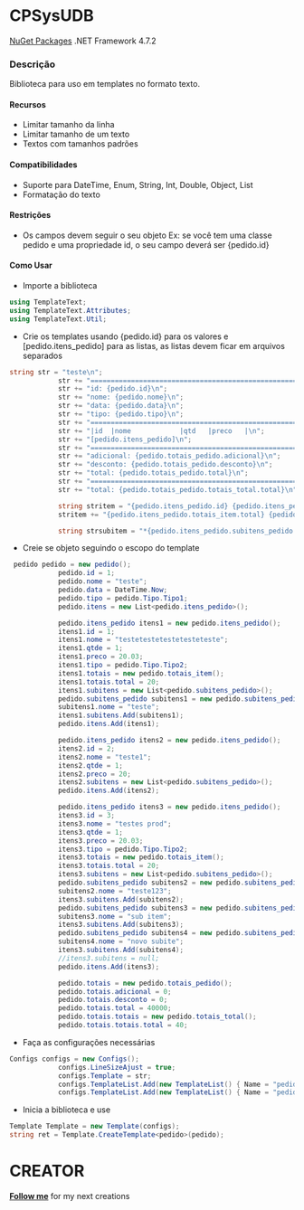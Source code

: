 # CPSysUDB
[NuGet Packages](https://www.nuget.org/packages/TemplateTextEx/)
.NET Framework 4.7.2

### Descrição
Biblioteca para uso em templates no formato texto.

#### Recursos
- Limitar tamanho da linha
- Limitar tamanho de um texto
- Textos com tamanhos padrões

#### Compatibilidades
- Suporte para DateTime, Enum, String, Int, Double, Object, List
- Formatação do texto

#### Restrições
- Os campos devem seguir o seu objeto Ex: se você tem uma classe pedido e uma propriedade id, o seu campo deverá ser {pedido.id}

#### Como Usar
- Importe a biblioteca
```cs
using TemplateText;
using TemplateText.Attributes;
using TemplateText.Util;
```
- Crie os templates usando {pedido.id} para os valores e [pedido.itens_pedido] para as listas, as listas devem ficar em arquivos separados
```cs
string str = "teste\n";
            str += "=========================================================\n";
            str += "id: {pedido.id}\n";
            str += "nome: {pedido.nome}\n";
            str += "data: {pedido.data}\n";
            str += "tipo: {pedido.tipo}\n";
            str += "=========================================================\n";
            str += "|id  |nome            |qtd   |preco   |\n";
            str += "[pedido.itens_pedido]\n";
            str += "=========================================================\n";
            str += "adicional: {pedido.totais_pedido.adicional}\n";
            str += "desconto: {pedido.totais_pedido.desconto}\n";
            str += "total: {pedido.totais_pedido.total}\n";
            str += "=========================================================\n";
            str += "total: {pedido.totais_pedido.totais_total.total}\n";

            string stritem = "{pedido.itens_pedido.id} {pedido.itens_pedido.nome} {pedido.itens_pedido.qtde} {pedido.itens_pedido.preco}\n";
            stritem += "{pedido.itens_pedido.totais_item.total} {pedido.itens_pedido.tipo} > [pedido.itens_pedido.subitens_pedido]\n \n";

            string strsubitem = "*{pedido.itens_pedido.subitens_pedido.nome}\n";
```
- Creie se objeto seguindo o escopo do template
```cs
 pedido pedido = new pedido();
            pedido.id = 1;
            pedido.nome = "teste";
            pedido.data = DateTime.Now;
            pedido.tipo = pedido.Tipo.Tipo1;
            pedido.itens = new List<pedido.itens_pedido>();

            pedido.itens_pedido itens1 = new pedido.itens_pedido();
            itens1.id = 1;
            itens1.nome = "testetestetestetesteteste";
            itens1.qtde = 1;
            itens1.preco = 20.03;
            itens1.tipo = pedido.Tipo.Tipo2;
            itens1.totais = new pedido.totais_item();
            itens1.totais.total = 20;
            itens1.subitens = new List<pedido.subitens_pedido>();
            pedido.subitens_pedido subitens1 = new pedido.subitens_pedido();
            subitens1.nome = "teste";
            itens1.subitens.Add(subitens1);
            pedido.itens.Add(itens1);

            pedido.itens_pedido itens2 = new pedido.itens_pedido();
            itens2.id = 2;
            itens2.nome = "teste1";
            itens2.qtde = 1;
            itens2.preco = 20;
            itens2.subitens = new List<pedido.subitens_pedido>();
            pedido.itens.Add(itens2);

            pedido.itens_pedido itens3 = new pedido.itens_pedido();
            itens3.id = 3;
            itens3.nome = "testes prod";
            itens3.qtde = 1;
            itens3.preco = 20.03;
            itens3.tipo = pedido.Tipo.Tipo2;
            itens3.totais = new pedido.totais_item();
            itens3.totais.total = 20;
            itens3.subitens = new List<pedido.subitens_pedido>();
            pedido.subitens_pedido subitens2 = new pedido.subitens_pedido();
            subitens2.nome = "teste123";
            itens3.subitens.Add(subitens2);
            pedido.subitens_pedido subitens3 = new pedido.subitens_pedido();
            subitens3.nome = "sub item";
            itens3.subitens.Add(subitens3);
            pedido.subitens_pedido subitens4 = new pedido.subitens_pedido();
            subitens4.nome = "novo subite";
            itens3.subitens.Add(subitens4);
            //itens3.subitens = null;
            pedido.itens.Add(itens3);

            pedido.totais = new pedido.totais_pedido();
            pedido.totais.adicional = 0;
            pedido.totais.desconto = 0;
            pedido.totais.total = 40000;
            pedido.totais.totais = new pedido.totais_total();
            pedido.totais.totais.total = 40;
```
- Faça as configurações necessárias
```cs
Configs configs = new Configs();
            configs.LineSizeAjust = true;
            configs.Template = str;
            configs.TemplateList.Add(new TemplateList() { Name = "pedido.itens_pedido", Template = stritem });
            configs.TemplateList.Add(new TemplateList() { Name = "pedido.itens_pedido.subitens_pedido", Template = strsubitem });
```
- Inicia a biblioteca e use
```cs
Template Template = new Template(configs);
string ret = Template.CreateTemplate<pedido>(pedido);
```

# CREATOR
[**Follow me**](https://github.com/pinalrafael?tab=followers) for my next creations